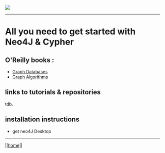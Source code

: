 ![](/home/Logo_horizontal.png)

****

# All you need to get started with Neo4J & Cypher

## O'Reilly books : 
- [Graph Databases](/Neo4J_Cypher_resources/files/OreillyGraphDatabases.pdf/)
- [Graph Algorithms](/Neo4J_Cypher_resources/files/Neo4j_Graph_Algorithms.pdf/)

## links to tutorials & repositories
tdb.

## installation instructions

- get neo4J Desktop


****
||[home](https://whitelabgx.github.io/home/)||
